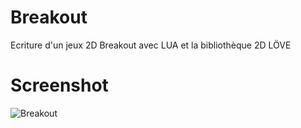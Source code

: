 # Breakout
Ecriture d'un jeux 2D Breakout avec LUA et la bibliothèque 2D LÖVE 

# Screenshot

![Breakout](https://nsa40.casimages.com/img/2020/02/15/200215112746815141.png)
